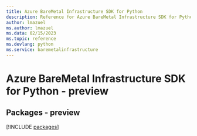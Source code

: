 ```yaml
---
title: Azure BareMetal Infrastructure SDK for Python
description: Reference for Azure BareMetal Infrastructure SDK for Python
author: lmazuel
ms.author: lmazuel
ms.data: 02/15/2023
ms.topic: reference
ms.devlang: python
ms.service: baremetalinfrastructure
---
```

# Azure BareMetal Infrastructure SDK for Python - preview
## Packages - preview
[!INCLUDE [packages](baremetal-infrastructure-index.md)]